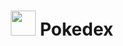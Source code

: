 <h1 align="center">  
  <img src="https://user-images.githubusercontent.com/68345524/184577483-12bfc70a-8d13-4502-9fe6-6a78ad5e8a16.png" width="40px" height="40px"/>
  <strong>Pokedex</strong>
</h1>


